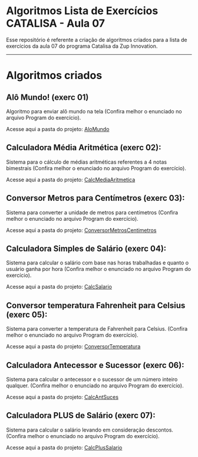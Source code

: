 # Algoritmos Lista de Exercícios CATALISA - Aula 07

Esse repositório é referente a criação de algoritmos criados para a lista de exercícios da aula 07 do programa Catalisa da Zup Innovation.

---
# Algoritmos criados

## Alô Mundo! (exerc 01)

Algoritmo para enviar alô mundo na tela (Confira melhor o enunciado no arquivo Program do exercício).

Acesse aqui a pasta do projeto: [AloMundo](https://github.com/joaocruzzup/exerc002-aula07/tree/main/src/ex01)

## Calculadora Média Aritmética (exerc 02): 

Sistema para o cálculo de médias aritméticas referentes a 4 notas bimestrais (Confira melhor o enunciado no arquivo Program do exercício).

Acesse aqui a pasta do projeto: [CalcMediaAritmetica](https://github.com/joaocruzzup/exerc002-aula07/tree/main/src/ex02)

## Conversor Metros para Centímetros (exerc 03):

Sistema para converter a unidade de metros para centímetros (Confira melhor o enunciado no arquivo Program do exercício).

Acesse aqui a pasta do projeto: [ConversorMetrosCentimetros](https://github.com/joaocruzzup/exerc002-aula07/tree/main/src/ex03)

## Calculadora Simples de Salário (exerc 04):

Sistema para calcular o salário com base nas horas trabalhadas e quanto o usuário ganha por hora (Confira melhor o enunciado no arquivo Program do exercício).

Acesse aqui a pasta do projeto: [CalcSalario](https://github.com/joaocruzzup/exerc002-aula07/tree/main/src/ex04)

## Conversor temperatura Fahrenheit para Celsius (exerc 05):

Sistema para converter a temperatura de Fahrenheit para Celsius. (Confira melhor o enunciado no arquivo Program do exercício).

Acesse aqui a pasta do projeto: [ConversorTemperatura](https://github.com/joaocruzzup/exerc002-aula07/tree/main/src/ex05)

## Calculadora Antecessor e Sucessor (exerc 06):

Sistema para calcular o antecessor e o sucessor de um número inteiro qualquer. (Confira melhor o enunciado no arquivo Program do exercício).

Acesse aqui a pasta do projeto: [CalcAntSuces](https://github.com/joaocruzzup/exerc002-aula07/tree/main/src/ex06)

## Calculadora PLUS de Salário (exerc 07):

Sistema para calcular o salário levando em consideração descontos. (Confira melhor o enunciado no arquivo Program do exercício).

Acesse aqui a pasta do projeto: [CalcPlusSalario](https://github.com/joaocruzzup/exerc002-aula07/tree/main/src/ex07)
